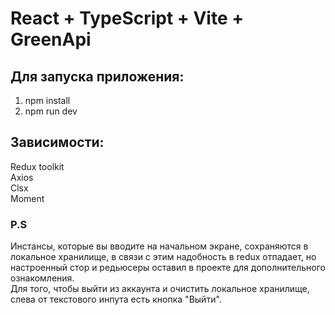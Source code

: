 # React + TypeScript + Vite + GreenApi

## Для запуска приложения:

1. npm install
2. npm run dev

## Зависимости:

Redux toolkit  
Axios  
Clsx  
Moment

### P.S

Инстансы, которые вы вводите на начальном экране, сохраняются в локальное хранилище, в связи с этим надобность в redux отпадает, но настроенный стор и редьюсеры оставил в проекте для дополнительного ознакомления.  
Для того, чтобы выйти из аккаунта и очистить локальное хранилище, слева от текстового инпута есть кнопка "Выйти".
